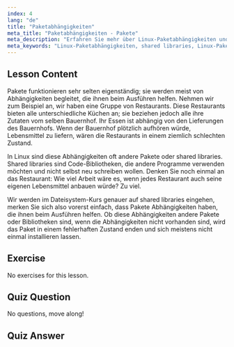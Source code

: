 ```yaml
---
index: 4
lang: "de"
title: "Paketabhängigkeiten"
meta_title: "Paketabhängigkeiten - Pakete"
meta_description: "Erfahren Sie mehr über Linux-Paketabhängigkeiten und warum sie für die Softwareinstallation entscheidend sind. Verstehen Sie shared libraries und vermeiden Sie beschädigte Pakete. Beginnen Sie Ihre Linux-Reise!"
meta_keywords: "Linux-Paketabhängigkeiten, shared libraries, Linux-Pakete, Paketverwaltung, Linux-Tutorial, Linux für Anfänger, Linux-Anleitung"
---
```


## Lesson Content

Pakete funktionieren sehr selten eigenständig; sie werden meist von Abhängigkeiten begleitet, die ihnen beim Ausführen helfen. Nehmen wir zum Beispiel an, wir haben eine Gruppe von Restaurants. Diese Restaurants bieten alle unterschiedliche Küchen an; sie beziehen jedoch alle ihre Zutaten vom selben Bauernhof. Ihr Essen ist abhängig von den Lieferungen des Bauernhofs. Wenn der Bauernhof plötzlich aufhören würde, Lebensmittel zu liefern, wären die Restaurants in einem ziemlich schlechten Zustand.

In Linux sind diese Abhängigkeiten oft andere Pakete oder shared libraries. Shared libraries sind Code-Bibliotheken, die andere Programme verwenden möchten und nicht selbst neu schreiben wollen. Denken Sie noch einmal an das Restaurant: Wie viel Arbeit wäre es, wenn jedes Restaurant auch seine eigenen Lebensmittel anbauen würde? Zu viel.

Wir werden im Dateisystem-Kurs genauer auf shared libraries eingehen, merken Sie sich also vorerst einfach, dass Pakete Abhängigkeiten haben, die ihnen beim Ausführen helfen. Ob diese Abhängigkeiten andere Pakete oder Bibliotheken sind, wenn die Abhängigkeiten nicht vorhanden sind, wird das Paket in einem fehlerhaften Zustand enden und sich meistens nicht einmal installieren lassen.

## Exercise

No exercises for this lesson.

## Quiz Question

No questions, move along!

## Quiz Answer
